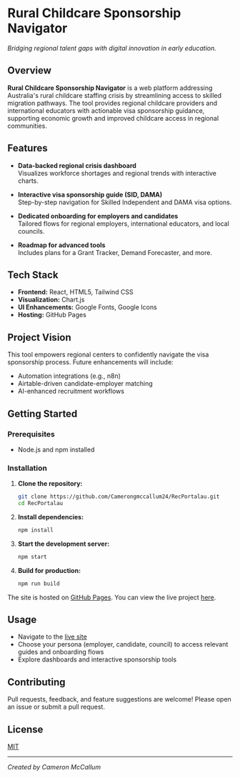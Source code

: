 # Rural Childcare Sponsorship Navigator

_Bridging regional talent gaps with digital innovation in early education._

## Overview

**Rural Childcare Sponsorship Navigator** is a web platform addressing Australia's rural childcare staffing crisis by streamlining access to skilled migration pathways. The tool provides regional childcare providers and international educators with actionable visa sponsorship guidance, supporting economic growth and improved childcare access in regional communities.

## Features

- **Data-backed regional crisis dashboard**  
  Visualizes workforce shortages and regional trends with interactive charts.

- **Interactive visa sponsorship guide (SID, DAMA)**  
  Step-by-step navigation for Skilled Independent and DAMA visa options.

- **Dedicated onboarding for employers and candidates**  
  Tailored flows for regional employers, international educators, and local councils.

- **Roadmap for advanced tools**  
  Includes plans for a Grant Tracker, Demand Forecaster, and more.

## Tech Stack

- **Frontend:** React, HTML5, Tailwind CSS
- **Visualization:** Chart.js
- **UI Enhancements:** Google Fonts, Google Icons
- **Hosting:** GitHub Pages

## Project Vision

This tool empowers regional centers to confidently navigate the visa sponsorship process. Future enhancements will include:

- Automation integrations (e.g., n8n)
- Airtable-driven candidate-employer matching
- AI-enhanced recruitment workflows

## Getting Started

### Prerequisites

- Node.js and npm installed

### Installation

1. **Clone the repository:**
   ```bash
   git clone https://github.com/Camerongmccallum24/RecPortalau.git
   cd RecPortalau
   ```

2. **Install dependencies:**
   ```bash
   npm install
   ```

3. **Start the development server:**
   ```bash
   npm start
   ```

4. **Build for production:**
   ```bash
   npm run build
   ```

The site is hosted on [GitHub Pages](https://camerongmccallum24.github.io/RecPortalau/). You can view the live project [here](https://camerongmccallum24.github.io/RecPortalau/).

## Usage

- Navigate to the [live site](https://camerongmccallum24.github.io/RecPortalau/)
- Choose your persona (employer, candidate, council) to access relevant guides and onboarding flows
- Explore dashboards and interactive sponsorship tools

## Contributing

Pull requests, feedback, and feature suggestions are welcome! Please open an issue or submit a pull request.

## License

[MIT](LICENSE)

---

_Created by Cameron McCallum_
